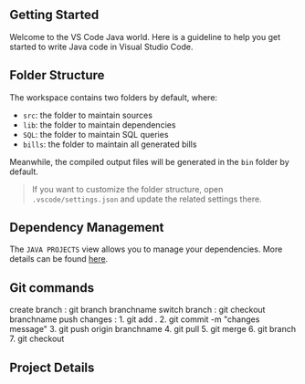 ## Getting Started

Welcome to the VS Code Java world. Here is a guideline to help you get started to write Java code in Visual Studio Code.

## Folder Structure

The workspace contains two folders by default, where:

- `src`: the folder to maintain sources
- `lib`: the folder to maintain dependencies
- `SQL`: the folder to maintain SQL queries
- `bills`: the folder to maintain all generated bills

Meanwhile, the compiled output files will be generated in the `bin` folder by default.

> If you want to customize the folder structure, open `.vscode/settings.json` and update the related settings there.

## Dependency Management

The `JAVA PROJECTS` view allows you to manage your dependencies. More details can be found [here](https://github.com/microsoft/vscode-java-dependency#manage-dependencies).

## Git commands

create branch : git branch branchname
switch branch : git checkout branchname
push changes : 1. git add .
                2. git commit -m "changes message"
                3. git push origin branchname
                4. git pull
                5. git merge
                6. git branch
                7. git checkout

## Project Details



                